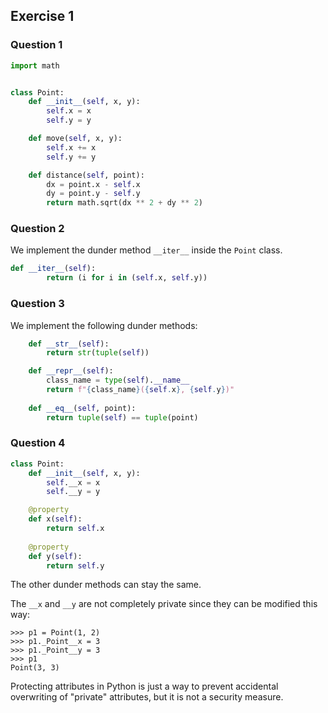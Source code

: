 ## Exercise 1

### Question 1

```py
import math


class Point:
    def __init__(self, x, y):
        self.x = x
        self.y = y

    def move(self, x, y):
        self.x += x
        self.y += y

    def distance(self, point):
        dx = point.x - self.x
        dy = point.y - self.y
        return math.sqrt(dx ** 2 + dy ** 2)
```

### Question 2

We implement the dunder method ```__iter__``` inside the ```Point``` class.

```py
def __iter__(self):
        return (i for i in (self.x, self.y))
```

### Question 3

We implement the following dunder methods:

```py
    def __str__(self):
        return str(tuple(self))

    def __repr__(self):
        class_name = type(self).__name__
        return f"{class_name}({self.x}, {self.y})"
 
    def __eq__(self, point):
        return tuple(self) == tuple(point)
```

### Question 4

```py
class Point:
    def __init__(self, x, y):
        self.__x = x
        self.__y = y

    @property
    def x(self):
        return self.x
    
    @property
    def y(self):
        return self.y
 ```
 
 The other dunder methods can stay the same. 
 
 The ```__x``` and ```__y``` are not completely private since they can be modified this way:
 ```
 >>> p1 = Point(1, 2)
 >>> p1._Point__x = 3
 >>> p1._Point__y = 3
 >>> p1
 Point(3, 3)
 ```
 
 Protecting attributes in Python is just a way to prevent accidental overwriting of "private" attributes, but it is not a security measure.
